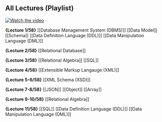 ## All Lectures (Playlist)
[![Watch the video](https://img.youtube.com/vi/D-k-h0GuFmE/0.jpg)](https://www.youtube.com/watch?v=D-k-h0GuFmE&list=PLroEs25KGvwzmvIxYHRhoGTz9w8LeXek0)

**{Lecture 1/58}**
[[Database Management System (DBMS)]]
[[Data Model]]
[[Schema]]
[[Data Definition Language (DDL)]]
[[Data Manipulation Language (DML)]]

**{Lecture 2/58}**
[[Relational Database]]

**{Lecture 3/58}**
[[Relational Algebra]]
[[SQL]]

**{Lecture 4/58}**
[[Extensible Markup Langauge (XML)]]

**{Lecture 5-6/58}**
[[XML Schema (XSD)]]

**{Lecture 7-8/58}**
[[JSON]]
[[Object]]
[[Array]]

**{Lecture 9-10/58}**
[[Relational Algebra]]

**{Lecture 11/58}**
[[SQL]]
[[Data Definition Language (DDL)]]
[[Data Manipulation Language (DML)]]